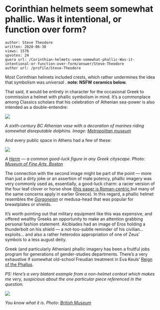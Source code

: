 # Corinthian helmets seem somewhat phallic. Was it intentional, or function over form?

	author: Steve Theodore
	written: 2020-06-30
	views: 1576
	upvotes: 24
	quora url: /Corinthian-helmets-seem-somewhat-phallic-Was-it-intentional-or-function-over-form/answer/Steve-Theodore
	author url: /profile/Steve-Theodore


Most Corinthian helmets included crests, which rather undermines the idea that symbolism was _universal_ . __note: NSFW ceramics below.__ 

That said, it would be entirely in character for the occasional Greek to commission a helmet with phallic symbolism in mind. It’s a commonplace among Classics scholars that his celebration of Athenian sea-power is also intended as a double-entendre:

![](https://qph.fs.quoracdn.net/main-qimg-c5050a44aa0757b66f9eda0838424550)

_A sixth-century BC Athenian vase with a decoration of marines riding somewhat disreputable dolphins. Image:_ _[Metropolitan museum](https://www.metmuseum.org/art/collection/search/130016453)_ 

And every public space in Athens had a few of these:

![](https://qph.fs.quoracdn.net/main-qimg-c5221239a2ecb9ec94935cbcaa79b27c)

_A_ _[Herm](https://en.wikipedia.org/wiki/Herma)_ _— a common good-luck figure in any Greek cityscape. Photo:_ _[Museum of Fine Arts, Boston](https://collections.mfa.org/objects/151496)_ 

The connection with the second image might be part of the point — more than just a dirty joke or an assertion of male potency, phallic imagery was very commonly used as, essentially, a good-luck charm: a racier version of the four leaf clover or horse shoe ([this paper is Roman-centric ](https://repository.upenn.edu/cgi/viewcontent.cgi?article=1010&context=uhf_2006)but many of the same concerns apply in earlier Greece). In this regard, a phallic helmet resembles the _[Gorgoneion](https://www.quora.com/What-is-the-face-with-flowing-hair-which-can-be-seen-on-the-cuirasses-of-Alexander-the-Great-in-the-Alexander-Mosaic-and-the-bust-of-Scipio-Africanus/answer/Steve-Theodore?ch=10&share=88b9a394&srid=zLvM)_ or medusa-head that was popular for breastplates or shields.

It’s worth pointing out that military equipment like this was expensive, and offered wealthy Greeks an opportunity to make an attention grabbing personal fashion statement. Alcibiades had an image of Eros holding a thunderbolt on his shield — a not-too-subtle reminder of his civilian… exploits… and also a rather heterodox appropriation of one of Zeus’ symbols to a less august deity.

Greek (and particularly Athenian) phallic imagery has been a fruitful jobs program for generations of gender-studies departments. There’s a very exhaustive if somewhat old-school Freudian treatment in Eva Keuls’ [Reign of the Phallus](https://amzn.to/2YKcPnM).

_PS: Here’s a very blatant example from a non-helmet context which makes me very, suspicious about the one particular piece referenced in the question._ 

![](https://qph.fs.quoracdn.net/main-qimg-614bad5791595d583ca1ed0033f533d4)

_You know what it is. Photo:_ _[British Museum](https://www.britishmuseum.org/collection/object/G_1888-0601-496-a-c)_ 


